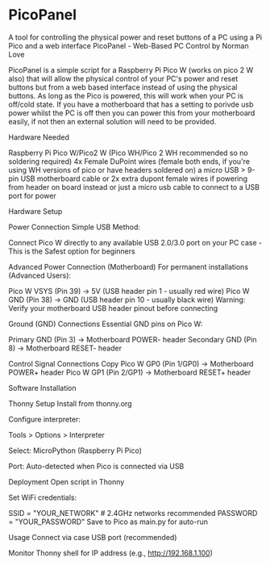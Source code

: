 # PicoPanel
A tool for controlling the physical power and reset buttons of a PC using a Pi Pico and a web interface
PicoPanel - Web-Based PC Control by Norman Love

PicoPanel is a simple script for a Raspberry Pi Pico W (works on pico 2 W also) that will allow the physical control
of your PC's power and reset buttons but from a web based interface instead of using the physical buttons. As long
as the Pico is powered, this will work when your PC is off/cold state. If you have a motherboard that has a setting
to porivde usb power whilst the PC is off then you can power this from your motherboard easily, if not then an
external solution will need to be provided.

Hardware Needed

Raspberry Pi Pico W/Pico2 W (Pico WH/Pico 2 WH recommended so no soldering required)
4x Female DuPoint wires (female both ends, if you're using WH versions of pico or have headers soldered on)
a micro USB > 9-pin USB motherboard cable or 2x extra dupont female wires if powering from header on board instead
or just a micro usb cable to connect to a USB port for power

Hardware Setup

Power Connection
Simple USB Method:

Connect Pico W directly to any available USB 2.0/3.0 port on your PC case - This is the Safest option for beginners

Advanced Power Connection (Motherboard)
For permanent installations (Advanced Users):

Pico W VSYS (Pin 39) → 5V (USB header pin 1 - usually red wire)
Pico W GND (Pin 38) → GND (USB header pin 10 - usually black wire)
Warning: Verify your motherboard USB header pinout before connecting

Ground (GND) Connections
Essential GND pins on Pico W:

Primary GND (Pin 3) → Motherboard POWER- header
Secondary GND (Pin 8) → Motherboard RESET- header 

Control Signal Connections
Copy
Pico W GP0 (Pin 1/GP0)  → Motherboard POWER+ header
Pico W GP1 (Pin 2/GP1)  → Motherboard RESET+ header


Software Installation

Thonny Setup
Install from thonny.org

Configure interpreter:

Tools > Options > Interpreter

Select: MicroPython (Raspberry Pi Pico)

Port: Auto-detected when Pico is connected via USB

Deployment
Open script in Thonny

Set WiFi credentials:

SSID = "YOUR_NETWORK"  # 2.4GHz networks recommended
PASSWORD = "YOUR_PASSWORD"
Save to Pico as main.py for auto-run

Usage
Connect via case USB port (recommended)

Monitor Thonny shell for IP address (e.g., http://192.168.1.100)


